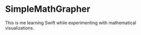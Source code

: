 #  SimpleMathGrapher

This is me learning Swift while experimenting with mathematical visualizations.
